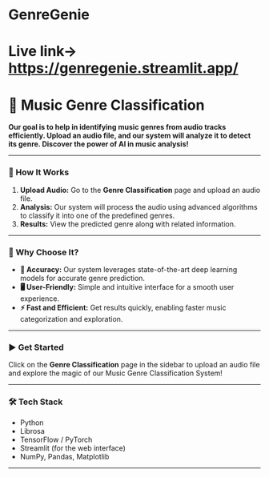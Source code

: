 ﻿# GenreGenie
 
# Live link-> https://genregenie.streamlit.app/

# 🎵 Music Genre Classification

**Our goal is to help in identifying music genres from audio tracks efficiently. Upload an audio file, and our system will analyze it to detect its genre. Discover the power of AI in music analysis!**

---

### 🚀 How It Works

1. **Upload Audio:** Go to the **Genre Classification** page and upload an audio file.
2. **Analysis:** Our system will process the audio using advanced algorithms to classify it into one of the predefined genres.
3. **Results:** View the predicted genre along with related information.

---

### 🎯 Why Choose It?

- **🎯 Accuracy:** Our system leverages state-of-the-art deep learning models for accurate genre prediction.
- **🖥️ User-Friendly:** Simple and intuitive interface for a smooth user experience.
- **⚡ Fast and Efficient:** Get results quickly, enabling faster music categorization and exploration.

---

### ▶️ Get Started

Click on the **Genre Classification** page in the sidebar to upload an audio file and explore the magic of our Music Genre Classification System!

---

### 🛠 Tech Stack

- Python
- Librosa
- TensorFlow / PyTorch
- Streamlit (for the web interface)
- NumPy, Pandas, Matplotlib

---

